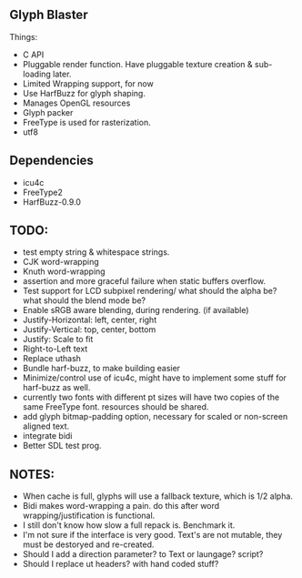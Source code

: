 Glyph Blaster
---------------

Things:
  * C API
  * Pluggable render function.  Have pluggable texture creation & sub-loading later.
  * Limited Wrapping support, for now
  * Use HarfBuzz for glyph shaping.
  * Manages OpenGL resources
  * Glyph packer
  * FreeType is used for rasterization.
  * utf8

Dependencies
-----------------
  * icu4c
  * FreeType2
  * HarfBuzz-0.9.0

TODO:
-----------------
* test empty string & whitespace strings.
* CJK word-wrapping
* Knuth word-wrapping
* assertion and more graceful failure when static buffers overflow.
* Test support for LCD subpixel rendering/ what should the alpha be? what should the blend mode be?
* Enable sRGB aware blending, during rendering. (if available)
* Justify-Horizontal: left, center, right
* Justify-Vertical: top, center, bottom
* Justify: Scale to fit
* Right-to-Left text
* Replace uthash
* Bundle harf-buzz, to make building easier
* Minimize/control use of icu4c, might have to implement some stuff for harf-buzz as well.
* currently two fonts with different pt sizes will have two copies of the same FreeType font.
  resources should be shared.
* add glyph bitmap-padding option, necessary for scaled or non-screen aligned text.
* integrate bidi
* Better SDL test prog.

NOTES:
----------------
* When cache is full, glyphs will use a fallback texture, which is 1/2 alpha.
* Bidi makes word-wrapping a pain.  do this after word wrapping/justification is functional.
* I still don't know how slow a full repack is. Benchmark it.
* I'm not sure if the interface is very good.
  Text's are not mutable, they must be destoryed and re-created.
* Should I add a direction parameter? to Text or laungage? script?
* Should I replace ut headers? with hand coded stuff?
